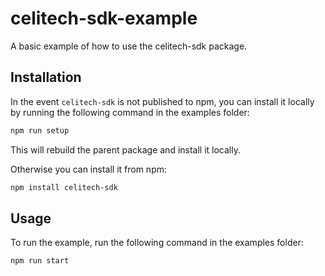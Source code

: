 # celitech-sdk-example

A basic example of how to use the celitech-sdk package.

## Installation

In the event `celitech-sdk` is not published to npm, you can install it locally by running the following command in the examples folder:

```sh
npm run setup
```

This will rebuild the parent package and install it locally.

Otherwise you can install it from npm:

```sh
npm install celitech-sdk
```

## Usage

To run the example, run the following command in the examples folder:

```sh
npm run start
```
